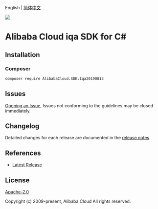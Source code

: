 English | [简体中文](README-CN.md)

![](https://aliyunsdk-pages.alicdn.com/icons/AlibabaCloud.svg)

# Alibaba Cloud iqa SDK for C#

## Installation

### Composer

```bash
composer require AlibabaCloud.SDK.Iqa20190813
```

## Issues

[Opening an Issue](https://github.com/aliyun/alibabacloud-csharp-sdk/issues/new), Issues not conforming to the guidelines may be closed immediately.

## Changelog

Detailed changes for each release are documented in the [release notes](./ChangeLog.md).

## References

* [Latest Release](https://github.com/aliyun/alibabacloud-csharp-sdk/)

## License

[Apache-2.0](http://www.apache.org/licenses/LICENSE-2.0)

Copyright (c) 2009-present, Alibaba Cloud All rights reserved.
